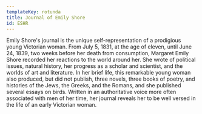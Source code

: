 ```yaml
---
templateKey: rotunda
title: Journal of Emily Shore
id: ESHR
---
```

Emily Shore's journal is the unique self-representation of a prodigious young Victorian woman. From July 5, 1831, at the age of eleven, until June 24, 1839, two weeks before her death from consumption, Margaret Emily Shore recorded her reactions to the world around her. She wrote of political issues, natural history, her progress as a scholar and scientist, and the worlds of art and literature. In her brief life, this remarkable young woman also produced, but did not publish, three novels, three books of poetry, and histories of the Jews, the Greeks, and the Romans, and she published several essays on birds. Written in an authoritative voice more often associated with men of her time, her journal reveals her to be well versed in the life of an early Victorian woman.